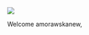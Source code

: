 <img src="https://codeinstitute.s3.amazonaws.com/fullstack/ci_logo_small.png" style="margin: 0;">

Welcome amorawskanew,

